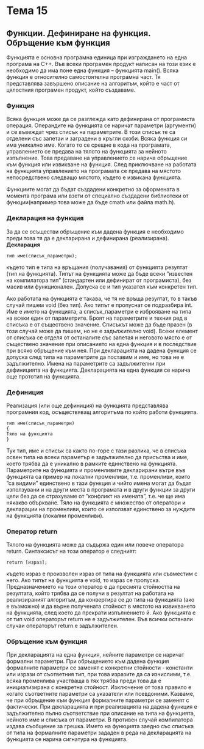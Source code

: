 # Тема 15
## Функции. Дефиниране на функция. Обръщение към функция

Функцията е основна програмна единица при изграждането на една програма на С++. Във всеки програмен продукт написан на този език е необходимо да има поне една функция – функцията main(). Всяка функция е относително самостоятелна програмна част. Тя представлява завършено описание на алгоритъм, който е част от цялостния програмен продукт, който създаваме.

### Функция
Всяка функция може да се разглежда като дефинирана от програмиста операция. Операндите на функцията се наричат параметри (аргументи) и се въвеждат чрез списък на параметрите. В този списък те са отделени със запетаи и заградени в кръгли скоби. Всяка функция си има уникално име. Когато то се срещне в кода на
програмата, управлението се предава на тялото на функцията за нейното изпълнение. Това предаване на управлението се нарича обръщение към функция или извикване на функция. След приключване на работата на функцията управлението на програмата се предава на мястото непосредствено следващо мястото, където е извикана функцията.

Функциите могат да бъдат създадени конкретно за оформената в момента програма или взети от специално създадени библиотеки от функции(например това може да бъде cmath или файла math.h).

### Декларация на функция
За да се осъществи обръщение към дадена функция е необходимо преди това тя да е декларирана и дефинирана (реализирана).
<b> Декларация </b>
````
тип име(списък_параметри);
````
където тип е типа на връщания (получавания) от функцията резултат (тип на функцията). Типът на функцията може да бъде всеки ”известен на компилатора тип” (стандартен или дефинират от програмиста), без масив или функционален. Допуска се и тип указател към конкретен тип. 

Ако работата на функцията е такава, че тя не връща резултат, то в такъв случай пишем void (без тип). Ако типът е пропуснат се подразбира int. Име е името на функцията, а списък_параметри е изброяване на типа на всеки един от параметрите. 
Броят на параметрите и техния ред в списъка е от съществено значение.
Списъкът може да бъде празен (в този случай може да пишем, но не е задължително void). Всеки елемент от списъка се отделя от останалите със запетая и неговото място е от съществено значение при описанието на една функция и в последствие при всяко обръщение към нея. 
 При декларацията на дадена функция се допуска след типа на параметрите да поставим и име, но това не е задължително. Имена на параметрите са задължителни при
дефиницията на функцията. Декларацията на една функция се нарича още прототип на функцията.

### Дефиниция
Реализация (или още дефиниция) на функцията представлява програмния код, осъществяващ алгоритъма по който работи функцията.
````
тип име(списък_параметри)
{
Тяло на функцията
}
````
Тук тип, име и списък са както по-горе с тази разлика, че в списъка освен типа на всеки параметър е задължително да присъства и име, което трябва да е уникално в рамките единствено на функцията.
Параметрите на функцията и променливите декларирани вътре във функцията са пример на локални променливи, т.е. променливи, които ”са видими” единствено в тази функция и чийто имена могат да бъдат използувани и на други места в програмата и в други функции за други цели без да се страхуваме от ”конфликт на имената”, т.е. че ще
има някакво объркване. 
Тяло на функцията е множество от оператори и декларации на променливи, които се използват единствено за нуждите на функцията (локални променливи). 

### Оператор return
Тялото на функцията може да съдържа един или повече оператора return. Синтаксисът на този оператор е следният:
````
return [израз];
````
където израз е произволен израз от типа на функцията или съвместим с него. Ако типът на функцията е void, то израз се пропуска. Предназначението на този оператор е да пресмята стойността на резултата, който трябва да се получи в резултат на работата на реализираният алгоритъм, да конвертира се до типа на функцията (ако е възможно) и да върне получената стойност в мястото на извикването на функцията, след което да прекрати изпълнението й. Ако функцията е от тип void операторът return не е задължителен. Във всички останали случаи операторът return е задължителен.

### Обръщение към функция
При декларацията на една функция, нейните параметри се наричат формални параметри. При обръщението към дадена функция формалните параметри се заменят с конкретни стойности - константи или изрази от съответния тип, при това изразите да са изчислими, т.е. всяка променлива участваща в тях трябва преди това да е инициализирана с
конкретна стойност. Изключение от това правило е когато съответните параметри са указатели или псевдоними. Казваме, че при обръщение към функция формалните параметри се заменят с фактически. 
При декларацията и при реализацията на дадена функция е задължително пълно съответствие при описание на типа на функцията, нейното име и списъка от параметри. В противен случай компилатора издава съобщение за грешка.
Името на функцията заедно със списъка от типа на формалните параметри зададен в реда на декларацията на функцията се нарича сигнатура на функцията.


